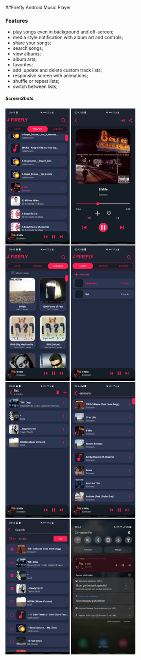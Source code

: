 ##Firefly Android Music Player
### Features

- play songs even in background and off-screen;
- media style notification with album art and controls;
- share your songs;
- search songs;
- view albums;
- album arts;
- favorites;
- add ,update and delete custom track lists;
- responsive screen with animations;
- shuffle or repeat lists;
- switch between lists;


##### ScreenShots
<img src="screenshots/Screenshot_1_FIREFLY.jpg" alt="drawing" width="200"/>  <img src="screenshots/Screenshot_2_FIREFLY.jpg" alt="drawing" width="200"/>  <img src="screenshots/Screenshot_3_FIREFLY.jpg" alt="drawing" width="200"/>  <img src="screenshots/Screenshot_4_FIREFLY.jpg" alt="drawing" width="200"/>
<img src="screenshots/Screenshot_5_FIREFLY.jpg" alt="drawing" width="200"/>  <img src="screenshots/Screenshot_7_FIREFLY.jpg" alt="drawing" width="200"/> <img src="screenshots/Screenshot_6_FIREFLY.jpg" alt="drawing" width="200"/>  <img src="screenshots/Screenshot_8_FIREFLY.jpg" alt="drawing" width="200"/>  

